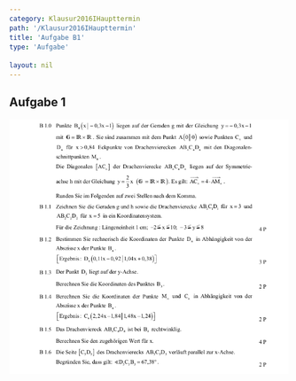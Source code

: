 ```yaml
---
category: Klausur2016IHaupttermin
path: '/Klausur2016IHaupttermin'
title: 'Aufgabe B1'
type: 'Aufgabe'

layout: nil
---
```


## Aufgabe 1

<img src="./Aufgabenstellungen/2016_mi_ht/2016_mi_ht_b1.png">


